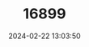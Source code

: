 ---
title: "16899"
category: "Craseomys andersoni"
draft: false
date: 2024-02-22 13:03:50
languages:
  English: ["Anderson's Red-backed Vole", "Japanese Red-backed Vole", "Wakayama Red-backed Vole", "Anderson’s Red-backed Vole"]
---